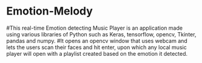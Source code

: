 # Emotion-Melody

#This real-time Emotion detecting Music Player is an application made using various libraries of Python such as Keras, tensorflow, opencv, Tkinter, pandas and numpy.
#It opens an opencv window that uses webcam and lets the users scan their faces and hit enter, upon which any local music player will open with a playlist created based on the emotion it detected. 
